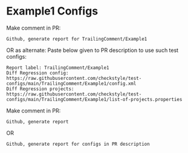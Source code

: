 # Example1 Configs
Make comment in PR:
```
Github, generate report for TrailingComment/Example1
```
OR as alternate:
Paste below given to PR description to use such test configs:
```
Report label: TrailingComment/Example1
Diff Regression config: https://raw.githubusercontent.com/checkstyle/test-configs/main/TrailingComment/Example1/config.xml
Diff Regression projects: https://raw.githubusercontent.com/checkstyle/test-configs/main/TrailingComment/Example1/list-of-projects.properties
```
Make comment in PR:
```
Github, generate report
```
OR
```
Github, generate report for configs in PR description
```
